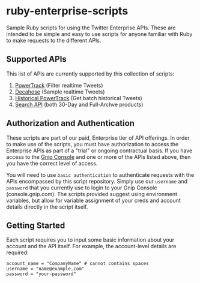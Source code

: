 # ruby-enterprise-scripts
Sample Ruby scripts for using the Twitter Enterprise APIs. These are intended to be simple and easy to use scripts for anyone familiar with Ruby to make requests to the different APIs.

## Supported APIs
This list of APIs are currently supported by this collection of scripts:
1. [PowerTrack](https://developer.twitter.com/en/docs/tweets/filter-realtime/overview/powertrack-api) (Filter realtime Tweets)
2. [Decahose](https://developer.twitter.com/en/docs/tweets/sample-realtime/overview/decahose) (Sample realtime Tweets)
3. [Historical PowerTrack](https://developer.twitter.com/en/docs/tweets/batch-historical/overview) (Get batch historical Tweets)
4. [Search API](https://developer.twitter.com/en/docs/tweets/search/overview/enterprise) (both 30-Day and Full-Archve products)

## Authorization and Authentication
These scripts are part of our paid, Enterprise tier of API offerings. In order to make use of the scripts, you must have authorization to access the Enterprise APIs as part of a "trial" or ongoing contractual basis. If you have access to the [Gnip Console](console.gnip.com) and one or more of the APIs listed above, then you have the correct level of access.

You will need to use `basic authentication` to authenticate requests with the APIs encompassed by this script repository. Simply use our `username` and `password` that you currently use to login to your Gnip Console (console.gnip.com). The scripts provided suggest using environment variables, but allow for variable assignment of your creds and account details directly in the script itself.

## Getting Started
Each script requires you to input some basic information about your account and the API itself. For example, the account-level details are required:
```
account_name = "CompanyName" # cannot contains spaces
username = "name@example.com"
password = "your-password"
